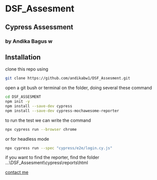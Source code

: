 # DSF_Assesment

## Cypress Assessment
### by Andika Bagus w


## Installation

clone this repo using

```sh
git clone https://github.com/andikabw1/DSF_Assesment.git
```

open a git bush or terminal on the folder, doing several these command

```sh
cd DSF_ASSESMENT
npm init -y
npm install --save-dev cypress
npm install --save-dev cypress-mochawesome-reporter

```

to run the test we can write the command

```sh
npx cypress run --browser chrome
```

or for headless mode

```sh
npx cypress run --spec "cypress/e2e/login.cy.js"
```
if you want to find the reporter, find the folder ...\DSF_Assesment\cypress\reports\html

[contact me](https://wa.me/6285727373457)

